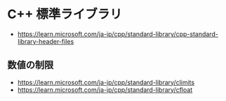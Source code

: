 # C++ 標準ライブラリ
- https://learn.microsoft.com/ja-jp/cpp/standard-library/cpp-standard-library-header-files
## 数値の制限
- https://learn.microsoft.com/ja-jp/cpp/standard-library/climits
- https://learn.microsoft.com/ja-jp/cpp/standard-library/cfloat

